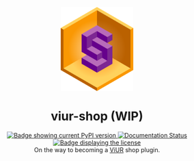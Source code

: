 <div align="center">
    <img src="https://github.com/viur-framework/viur-artwork/raw/main/icons/icon-shop.svg" height="196" alt="A hexagonal logo of Shop" title="Shop logo"/>
    <h1>viur-shop (WIP)</h1>
    <a href="https://pypi.org/project/viur-shop/">
        <img alt="Badge showing current PyPI version" title="PyPI" src="https://img.shields.io/pypi/v/viur-shop">
    </a>
    <a href='https://viur-shop.readthedocs.io/en/latest/?badge=latest'>
        <img src='https://readthedocs.org/projects/viur-shop/badge/?version=latest' alt='Documentation Status' />
    </a>
    <a href="LICENSE">
        <img src="https://img.shields.io/github/license/viur-framework/viur-shop" alt="Badge displaying the license" title="License badge">
    </a>
    <br>
    On the way to becoming a <a href="https://www.viur.dev">ViUR</a> shop plugin.
</div>
